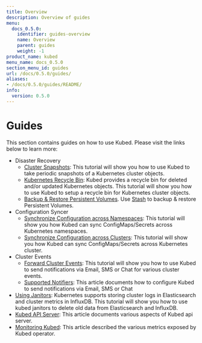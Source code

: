```yaml
---
title: Overview
description: Overview of guides
menu:
  docs_0.5.0:
    identifier: guides-overview
    name: Overview
    parent: guides
    weight: -1
product_name: kubed
menu_name: docs_0.5.0
section_menu_id: guides
url: /docs/0.5.0/guides/
aliases:
- /docs/0.5.0/guides/README/
info:
  version: 0.5.0
---
```


# Guides

This section contains guides on how to use Kubed. Please visit the links below to learn more:

- Disaster Recovery
  - [Cluster Snapshots](/docs/0.5.0/guides/disaster-recovery/cluster-snapshot): This tutorial will show you how to use Kubed to take periodic snapshots of a Kubernetes cluster objects.
  - [Kubernetes Recycle Bin](/docs/0.5.0/guides/disaster-recovery/recycle-bin): Kubed provides a recycle bin for deleted and/or updated Kubernetes objects. This tutorial will show you how to use Kubed to setup a recycle bin for Kubernetes cluster objects.
  - [Backup & Restore Persistent Volumes](/docs/0.5.0/guides/disaster-recovery/stash). Use [Stash](https://appscode.com/products/stash) to backup & restore Persistent Volumes.
- Configuration Syncer
  - [Synchronize Configuration across Namespaces](/docs/0.5.0/guides/config-syncer/intra-cluster): This tutorial will show you how Kubed can sync ConfigMaps/Secrets across Kubernetes namespaces.
  - [Synchronize Configuration across Clusters](/docs/0.5.0/guides/config-syncer/inter-cluster): This tutorial will show you how Kubed can sync ConfigMaps/Secrets across Kubernetes cluster.
- Cluster Events
  - [Forward Cluster Events](/docs/0.5.0/guides/cluster-events/event-forwarder): This tutorial will show you how to use Kubed to send notifications via Email, SMS or Chat for various cluster events.
  - [Supported Notifiers](/docs/0.5.0/guides/cluster-events/notifiers): This article documents how to configure Kubed to send notifications via Email, SMS or Chat
- [Using Janitors](/docs/0.5.0/guides/janitors): Kubernetes supports storing cluster logs in Elasticsearch and cluster metrics in InfluxDB. This tutorial will show you how to use kubed janitors to delete old data from Elasticsearch and InfluxDB.
- [Kubed API Server](/docs/0.5.0/guides/apiserver): This article documents various aspects of Kubed api server.
- [Monitoring Kubed](/docs/0.5.0/guides/monitoring): This article described the various metrics exposed by Kubed operator.
